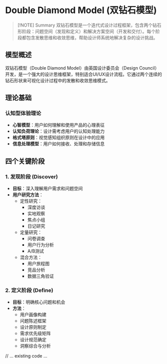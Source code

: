 # Double Diamond Model (双钻石模型)

> [!NOTE] Summary
> 双钻石模型是一个迭代式设计过程框架，包含两个钻石形阶段：问题空间（发现和定义）和解决方案空间（开发和交付）。每个阶段都包含发散思维和收敛思维，帮助设计师系统地解决复杂的设计挑战。

## 模型概述

双钻石模型（Double Diamond Model）由英国设计委员会（Design Council）开发，是一个强大的设计思维框架，特别适合UI/UX设计流程。它通过两个连续的钻石形状来可视化设计过程中的发散和收敛思维模式。

## 理论基础

### 认知型体验理论
- **心智模型**：用户如何理解和使用产品的心理表征
- **认知负荷理论**：设计需考虑用户的认知处理能力
- **格式塔原则**：视觉感知组织原则在设计中的应用
- **信息处理模型**：用户如何接收、处理和存储信息

## 四个关键阶段

### 1. 发现阶段 (Discover)
- **目标**：深入理解用户需求和问题空间
- **用户研究方法**：
  - 定性研究：
    - 深度访谈
    - 实地观察
    - 焦点小组
    - 日记研究
  - 定量研究：
    - 问卷调查
    - 用户行为分析
    - A/B测试
  - 混合方法：
    - 用户旅程图
    - 竞品分析
    - 数据三角验证

### 2. 定义阶段 (Define)
- **目标**：明确核心问题和机会
- **方法**：
  - 用户画像构建
  - 问题陈述框架
  - 设计原则制定
  - 需求优先级矩阵
  - 设计规范确定
  - 洞察综合与分析

// ... existing code ...